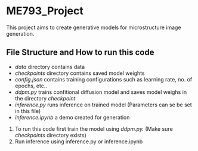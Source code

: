 # ME793_Project

This project aims to create generative models for microstructure image generation.

## File Structure and How to run this code

* *data* directory contains data
* *checkpoints* directory contains saved model weights
* *config.json* contains training configurations such as learning rate, no. of epochs, etc..
* *ddpm.py* trains confitional diffusion model and saves model weighs in the directory *checkpoint*
* *inference.py* runs inference on trained model (Parameters can se be set in this file)
* *inference.ipynb* a demo created for generation


1. To run this code first train the model using *ddpm.py.* (Make sure *checkpoints* directory exists)
2. Run inference using inference.py or inference.ipynb
